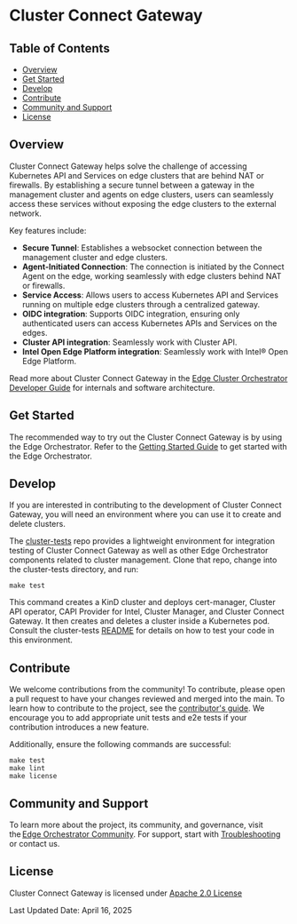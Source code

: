 # Cluster Connect Gateway

## Table of Contents

- [Overview](#overview)
- [Get Started](#get-started)
- [Develop](#develop)
- [Contribute](#contribute)
- [Community and Support](#community-and-support)
- [License](#license)

## Overview

Cluster Connect Gateway helps solve the challenge of accessing Kubernetes API and Services on edge clusters that are behind NAT or firewalls. By establishing a secure tunnel between a gateway in the management cluster and agents on edge clusters, users can seamlessly access these services without exposing the edge clusters to the external network.

Key features include:

- **Secure Tunnel**: Establishes a websocket connection between the management cluster and edge clusters.
- **Agent-Initiated Connection**: The connection is initiated by the Connect Agent on the edge, working seamlessly with edge clusters behind NAT or firewalls.
- **Service Access**: Allows users to access Kubernetes API and Services running on multiple edge clusters through a centralized gateway.
- **OIDC integration**: Supports OIDC integration, ensuring only authenticated users can access Kubernetes APIs and Services on the edges.
- **Cluster API integration**: Seamlessly work with Cluster API.
- **Intel Open Edge Platform integration**: Seamlessly work with Intel® Open Edge Platform.

Read more about Cluster Connect Gateway in the [Edge Cluster Orchestrator Developer Guide][cluster-orch-dev-guide-url] for internals and software architecture.

## Get Started

The recommended way to try out the Cluster Connect Gateway is by using the Edge Orchestrator.
Refer to the [Getting Started Guide](https://docs.openedgeplatform.intel.com/edge-manage-docs/main/user_guide/get_started_guide/index.html) to get started with the Edge Orchestrator.

## Develop

If you are interested in contributing to the development of Cluster Connect Gateway, you will need an environment where you can use it to create and delete clusters.  

The [cluster-tests](https://github.com/open-edge-platform/cluster-tests) repo provides a lightweight environment for integration testing of Cluster Connect Gateway as well as other Edge Orchestrator components related to cluster management. Clone that repo, change into the cluster-tests directory, and run:

```
make test
```

This command creates a KinD cluster and deploys cert-manager, Cluster API operator, CAPI Provider for Intel, Cluster Manager, and Cluster Connect Gateway. It then creates and deletes a cluster inside a Kubernetes pod. Consult the cluster-tests [README](https://github.com/open-edge-platform/cluster-tests/blob/main/README.md) for details on how to test your code in this environment.

## Contribute

We welcome contributions from the community! To contribute, please open a pull request to have your changes reviewed and merged into the main. To learn how to contribute to the project, see the [contributor's guide](https://docs.openedgeplatform.intel.com/edge-manage-docs/main/developer_guide/contributor_guide/index.html). We encourage you to add appropriate unit tests and e2e tests if your contribution introduces a new feature.

Additionally, ensure the following commands are successful:

```
make test
make lint
make license
```

## Community and Support

To learn more about the project, its community, and governance, visit the [Edge Orchestrator Community](https://docs.openedgeplatform.intel.com/edge-manage-docs/main/index.html). 
For support, start with [Troubleshooting](https://docs.openedgeplatform.intel.com/edge-manage-docs/main/developer_guide/troubleshooting/index.html) or contact us. 

## License

Cluster Connect Gateway is licensed under [Apache 2.0 License](LICENSES/Apache-2.0.txt)

Last Updated Date: April 16, 2025

[cluster-orch-dev-guide-url]: https://docs.openedgeplatform.intel.com/edge-manage-docs/main/developer_guide/cluster_orch/index.html
